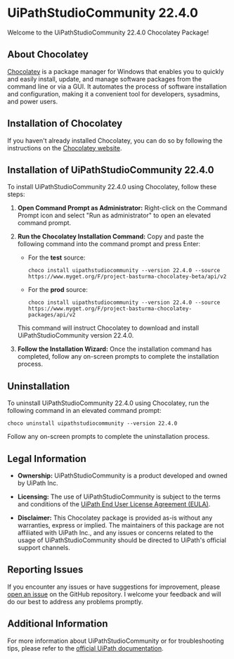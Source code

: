 # UiPathStudioCommunity 22.4.0

Welcome to the UiPathStudioCommunity 22.4.0 Chocolatey Package!

## About Chocolatey

[Chocolatey](https://chocolatey.org/) is a package manager for Windows that enables you to quickly and easily install, update, and manage software packages from the command line or via a GUI. It automates the process of software installation and configuration, making it a convenient tool for developers, sysadmins, and power users.

## Installation of Chocolatey

If you haven't already installed Chocolatey, you can do so by following the instructions on the [Chocolatey website](https://chocolatey.org/install).

## Installation of UiPathStudioCommunity 22.4.0

To install UiPathStudioCommunity 22.4.0 using Chocolatey, follow these steps:

1. **Open Command Prompt as Administrator:** Right-click on the Command Prompt icon and select "Run as administrator" to open an elevated command prompt.

2. **Run the Chocolatey Installation Command:** Copy and paste the following command into the command prompt and press Enter:

   - For the **test** source:

     ```shell
     choco install uipathstudiocommunity --version 22.4.0 --source https://www.myget.org/F/project-basturma-chocolatey-beta/api/v2
     ```

   - For the **prod** source:
     ```shell
     choco install uipathstudiocommunity --version 22.4.0 --source https://www.myget.org/F/project-basturma-chocolatey-packages/api/v2
     ```

   This command will instruct Chocolatey to download and install UiPathStudioCommunity version 22.4.0.

3. **Follow the Installation Wizard:** Once the installation command has completed, follow any on-screen prompts to complete the installation process.

## Uninstallation

To uninstall UiPathStudioCommunity 22.4.0 using Chocolatey, run the following command in an elevated command prompt:

```shell
choco uninstall uipathstudiocommunity --version 22.4.0
```

Follow any on-screen prompts to complete the uninstallation process.

## Legal Information

- **Ownership:** UiPathStudioCommunity is a product developed and owned by UiPath Inc.

- **Licensing:** The use of UiPathStudioCommunity is subject to the terms and conditions of the [UiPath End User License Agreement (EULA)](https://www.uipath.com/legal/trust-center/eula).

- **Disclaimer:** This Chocolatey package is provided as-is without any warranties, express or implied. The maintainers of this package are not affiliated with UiPath Inc., and any issues or concerns related to the usage of UiPathStudioCommunity should be directed to UiPath's official support channels.

## Reporting Issues

If you encounter any issues or have suggestions for improvement, please [open an issue](https://github.com/rpapub/ChocolateyPackages/issues) on the GitHub repository. I welcome your feedback and will do our best to address any problems promptly.

## Additional Information

For more information about UiPathStudioCommunity or for troubleshooting tips, please refer to the [official UiPath documentation](https://docs.uipath.com/studio/).
